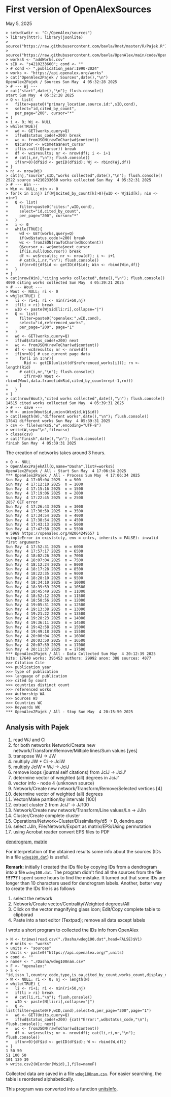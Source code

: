 # First version of OpenAlexSources

May 5, 2025
```
> setwd(wdir <- "C:/OpenAlex/sources")
> library(httr); library(jsonlite)
> source("https://raw.githubusercontent.com/bavla/Rnet/master/R/Pajek.R")
> source("https://raw.githubusercontent.com/bavla/OpenAlex/main/code/OpenAlex2Pajek.R")
> worksS <- "addWorks.csv"
> sID <- "s4210233660"; cond <- ""
> # cond <- ",publication_year:1990-2024" 
> works <- "https://api.openalex.org/works"
> cat("OpenAlex2Pajek / Sources",date(),"\n")
OpenAlex2Pajek / Sources Sun May  4 05:32:28 2025 
> # --- Wj ---
> cat("start",date(),"\n"); flush.console()
start Sun May  4 05:32:28 2025 
> Q <- list(
+   filter=paste0("primary_location.source.id:",sID,cond),
+   select="id,cited_by_count",
+   per_page="200", cursor="*"
+ )
> i <- 0; Wj <- NULL
> while(TRUE){
+   wd <- GET(works,query=Q)
+   if(wd$status_code!=200) break
+   wc <- fromJSON(rawToChar(wd$content))
+   Q$cursor <- wc$meta$next_cursor
+   if(is.null(Q$cursor)) break
+   df <- wc$results; nr <- nrow(df); i <- i+1
+   # cat(i,nr,"\n"); flush.console()
+   if(nr>0){df$id <- getID(df$id); Wj <- rbind(Wj,df)}
+ } 
> nj <- nrow(Wj)
> cat(nj,"source",sID,"works collected",date(),"\n"); flush.console()
2522 source s4210233660 works collected Sun May  4 05:32:31 2025 
> # --- Win ---
> Win <- NULL; nin <- 0
> for(k in 1:nj) if(Wj$cited_by_count[k]>0){wID <- Wj$id[k]; nin <- nin+1
+   Q <- list(
+     filter=paste0("cites:",wID,cond),
+     select="id,cited_by_count",
+     per_page="200", cursor="*"
+   )
+   i <- 0
+   while(TRUE){
+     wd <- GET(works,query=Q)
+     if(wd$status_code!=200) break
+     wc <- fromJSON(rawToChar(wd$content))
+     Q$cursor <- wc$meta$next_cursor
+     if(is.null(Q$cursor)) break
+     df <- wc$results; nr <- nrow(df); i <- i+1
+     # cat(k,i,nr,"\n"); flush.console()
+     if(nr>0){df$id <- getID(df$id); Win <- rbind(Win,df)}
+   } 
+ }
> cat(nrow(Win),"citing works collected",date(),"\n"); flush.console()
4090 citing works collected Sun May  4 05:39:21 2025 
> # --- Wout ---
> Wout <- NULL; ri <- 0
> while(TRUE) {
+   li <- ri+1; ri <- min(ri+50,nj)
+   if(li > ri) break
+   wID <- paste(Wj$id[li:ri],collapse="|")
+   Q <- list(
+     filter=paste0("openalex:",wID,cond),
+     select="id,referenced_works",
+     per_page="200", page="1"
+   )
+   wd <- GET(works,query=Q)
+   if(wd$status_code!=200) next
+   wc <- fromJSON(rawToChar(wd$content))
+   df <- wc$results; nr <- nrow(df)
+   if(nr>0){ # use current page data 
+     for(i in 1:nr){
+       Rid <- getID(unlist(df$referenced_works[i])); rn <- length(Rid)
+     # cat(i,nr,"\n"); flush.console()
+       if(rn>0) Wout <- rbind(Wout,data.frame(id=Rid,cited_by_count=rep(-1,rn)))
+     }
+   } 
+ }
> cat(nrow(Wout),"cited works collected",date(),"\n"); flush.console()
14515 cited works collected Sun May  4 05:39:31 2025 
> # --- save ---
> W <- union(Wout$id,union(Win$id,Wj$id))
> cat(length(W),"different works",date(),"\n"); flush.console()
17641 different works Sun May  4 05:39:31 2025 
> csv <- file(worksS,"w",encoding="UTF-8")
> write(W,sep="\n",file=csv)
> close(csv)
> cat("finish",date(),"\n"); flush.console()
finish Sun May  4 05:39:31 2025 
```

The creation of networks takes around 3 hours.
```
> Q <- NULL
> OpenAlex2PajekAll(Q,name="Dasha",listF=worksS)
OpenAlex2Pajek / All - Start Sun May  4 17:06:34 2025 
*** OpenAlex2Pajek / All - Process Sun May  4 17:06:34 2025 
Sun May  4 17:09:04 2025  n = 500 
Sun May  4 17:12:10 2025  n = 1000 
Sun May  4 17:15:16 2025  n = 1500 
Sun May  4 17:19:06 2025  n = 2000 
Sun May  4 17:22:45 2025  n = 2500 
2857 GET error
Sun May  4 17:26:43 2025  n = 3000 
Sun May  4 17:30:50 2025  n = 3500 
Sun May  4 17:34:54 2025  n = 4000 
Sun May  4 17:38:54 2025  n = 4500 
Sun May  4 17:43:13 2025  n = 5000 
Sun May  4 17:47:58 2025  n = 5500 
W 5969 https://openalex.org/W2064249557 1 
<simpleError in exists(cty, env = cntrs, inherits = FALSE): invalid first argument>
Sun May  4 17:52:31 2025  n = 6000 
Sun May  4 17:57:17 2025  n = 6500 
Sun May  4 18:02:26 2025  n = 7000 
Sun May  4 18:07:04 2025  n = 7500 
Sun May  4 18:12:24 2025  n = 8000 
Sun May  4 18:17:28 2025  n = 8500 
Sun May  4 18:22:35 2025  n = 9000 
Sun May  4 18:28:10 2025  n = 9500 
Sun May  4 18:34:10 2025  n = 10000 
Sun May  4 18:39:59 2025  n = 10500 
Sun May  4 18:45:49 2025  n = 11000 
Sun May  4 18:52:12 2025  n = 11500 
Sun May  4 18:58:56 2025  n = 12000 
Sun May  4 19:05:31 2025  n = 12500 
Sun May  4 19:13:38 2025  n = 13000 
Sun May  4 19:21:22 2025  n = 13500 
Sun May  4 19:28:23 2025  n = 14000 
Sun May  4 19:36:11 2025  n = 14500 
Sun May  4 19:42:58 2025  n = 15000 
Sun May  4 19:49:18 2025  n = 15500 
Sun May  4 20:00:04 2025  n = 16000 
Sun May  4 20:03:50 2025  n = 16500 
Sun May  4 20:07:59 2025  n = 17000 
Sun May  4 20:11:37 2025  n = 17500 
*** OpenAlex2Pajek / All - Data Collected Sun May  4 20:12:39 2025 
hits: 17640 works: 395453 authors: 29992 anon: 388 sources: 4077 
>>> Citation Cite
>>> publication year
>>> type of publication
>>> language of publication
>>> cited by count
>>> countries distinct count
>>> referenced works
>>> Authorship WA
>>> Sources WJ
>>> Countries WC
>>> Keywords WK
*** OpenAlex2Pajek / All - Stop Sun May  4 20:15:50 2025 
```

## Analysis with Pajek

  1. read WJ and Ci
  2. for both networks  Network/Create new network/Transform/Remove/Miltiple lines/Sum values [yes]
  3. transpose WJ -> JW
  4. multiply JW * Ci -> JciW
  5. multiply JciW * WJ -> JciJ
  6. remove loops (journal self citations) from JciJ -> JciJ'
  7. determine vector of weighted (all) degrees in JciJ'
  8. vector info - node 4 (unknown source)
  9. Network/Create new network/Transform/Remove/Selected vertices [4]
  10. determine vector of weighted (all) degrees
  11. Vector/Make partition/by intervals [100]
  12. extract cluster 2 from JciJ' -> JJ100
  13. Network/Create new network/Transform/Line values/Ln  ->  JJln
  14. Cluster/Create complete cluster
  15. Operations/Network+Cluster/Dissimilarity/d5  ->  D, dendro.eps
  16. select JJln, File/Network/Export as matrix/EPS/Using permutation
  17. using Acrobat reader convert EPS files to PDF

[dendrogram](dendroCoEucLn.pdf), [matrix](matrix_wdeg100.pdf)

For interpretation of the obtained results some info about the sources (IDs in a file [`wdeg100.dat`](wdeg100.dat)) is useful. 

**Remark:** initially I created the IDs file by copying IDs from a dendrogram into a file `wdeg100.dat`. The program didn't find all the sources from the file **!!!???** I spent some hours to find the mistake. It turned out that some IDs are longer than 10 characters used for dendrogram labels. Another, better way to create the IDs file is as follows

   1. select the network
   2. Network/Create vector/Centrality/Weighted degrees/All
   3. Click on the vector magnifying glass icon; Edit/Copy complete table to clipborad
   4. Paste into a text editor (Textpad); remove all data except labels

I wrote a short program to collected the IDs info from OpenAlex

```
> N <- trimws(read.csv("./Dasha/wdeg100.dat",head=FALSE)$V1)
> # units <- "works"
> units <- "sources"
> Units <- paste0("https://api.openalex.org/",units)
> cond <- ""
> nameF <- "./Dasha/wdeg100nam.csv"
> F <- "openalex:"
> S <- "id,issn_l,country_code,type,is_oa,cited_by_count,works_count,display_name"
> W <- NULL; ri <- 0; nj <- length(N)
> while(TRUE) {
+   li <- ri+1; ri <- min(ri+50,nj)
+   if(li > ri) break
+   # cat(li,ri,"\n"); flush.console()
+   wID <- paste(N[li:ri],collapse="|")
+   Q <- list(filter=paste0(F,wID,cond),select=S,per_page="200",page="1")
+   wd <- GET(Units,query=Q)
+   if(wd$status_code!=200) {cat("Error:",wd$status_code,"\n"); flush.console(); next}
+   wc <- fromJSON(rawToChar(wd$content))
+   df <- wc$results; nr <- nrow(df); cat(li,ri,nr,"\n"); flush.console()
+   if(nr>0){df$id <- getID(df$id); W <- rbind(W,df)}
+ }
1 50 50 
51 100 50 
101 139 39 
> write.csv2(W[order(W$id),],file=nameF)
```
Collected data are saved in a file [`wdeg100nam.csv`](wdeg100nam.csv). For easier searching, the table is reordered alphabetically.

This program was converted into a function [unitsInfo](unitsInfo.md).
